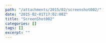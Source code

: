 ```yaml
---
path: "/attachments/2015/02/screenshot002/"
date: "2015-02-01T17:02:08Z"
title: "ScreenShot002"
categories: []
tags: []
excerpt: ""
---
```


